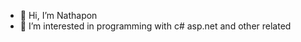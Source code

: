 - 👋 Hi, I’m Nathapon
- 👀 I’m interested in programming with c# asp.net and other related


<!---
ziinny/ziinny is a ✨ special ✨ repository because its `README.md` (this file) appears on your GitHub profile.
You can click the Preview link to take a look at your changes.
--->
